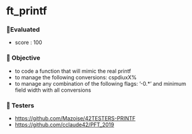 # ft_printf

### :mag_right:Evaluated
+ score : 100
### :mag_right: Objective
- to code a function that will mimic the real printf
- to manage the following conversions: cspdiuxX%
- to manage any combination of the following flags: ’-0.*’ and minimum field width with all conversions
### :mag_right: Testers
- https://github.com/Mazoise/42TESTERS-PRINTF
- https://github.com/cclaude42/PFT_2019
